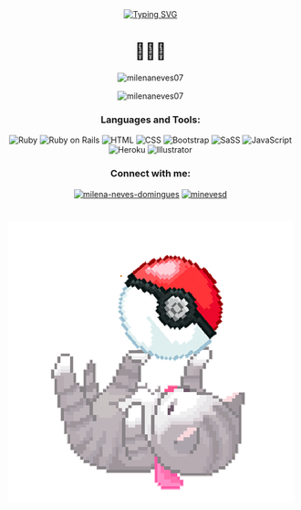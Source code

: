 <div align="center">
	<a href="https://git.io/typing-svg"><img src="https://readme-typing-svg.herokuapp.com?font=Fira+Code&size=25&duration=2500&pause=100&color=2684AD&center=true&multiline=true&width=435&height=80&lines=Heyo%2C+I'm+Milena!;I'm+a+Fullstack+Developer" alt="Typing SVG" /></a>
</div>

<div>
<h1></h1>
<h1 align="center">👾🌈😸</h1>
</div>

<div>
  <p align="center"><img align="center" src="https://github-readme-stats.vercel.app/api?username=milenaneves07&show_icons=true&title_color=fa9200&text_color=ffffff&bg_color=ffd257&hide_border=true&locale=en" alt="milenaneves07" /></p>
  <p align="center"><img align="center" src="https://github-readme-streak-stats.herokuapp.com/?user=milenaneves07&" alt="milenaneves07" /></p>
</div>

<div align="center">
  
  <h3>Languages and Tools:</h3>
  
  ![Ruby](https://img.shields.io/badge/-Ruby-orange.svg?style=for-the-badge&logo=ruby&logoColor=%23F7DF1E)
  ![Ruby on Rails](https://img.shields.io/badge/-Ruby_on_Rails-orange.svg?style=for-the-badge&logo=rubyonrails&logoColor=%23F7DF1E)
  ![HTML](https://img.shields.io/badge/-html-orange.svg?style=for-the-badge&logo=HTML&logoColor=%23F7DF1E)
  ![CSS](https://img.shields.io/badge/-CSS-orange.svg?style=for-the-badge&logo=css&logoColor=%23F7DF1E)
  ![Bootstrap](https://img.shields.io/badge/-Bootstrap-orange.svg?style=for-the-badge&logo=Bootstrap&logoColor=%23F7DF1E)
  ![SaSS](https://img.shields.io/badge/-SaSS-orange.svg?style=for-the-badge&logo=SaSS&logoColor=%23F7DF1E)
  ![JavaScript](https://img.shields.io/badge/javascript-orange.svg?style=for-the-badge&logo=javascript&logoColor=%23F7DF1E) 
  ![Heroku](https://img.shields.io/badge/-Heroku-orange.svg?style=for-the-badge&logo=Heroku&logoColor=%23F7DF1E)
  ![Illustrator](https://img.shields.io/badge/illustrator-orange.svg?style=for-the-badge&logo=illustrator&logoColor=%23F7DF1E)

</div>

<div align="center">
  <h3>Connect with me:</h3>
  <p align="center">
  <a href="https://linkedin.com/in/milena-neves-domingues" target="blank"><img align="center" src="https://raw.githubusercontent.com/rahuldkjain/github-profile-readme-generator/master/src/images/icons/Social/linked-in-alt.svg" alt="milena-neves-domingues" height="30" width="40" /></a>
  <a href="https://instagram.com/minevesd" target="blank"><img align="center" src="https://raw.githubusercontent.com/rahuldkjain/github-profile-readme-generator/master/src/images/icons/Social/instagram.svg" alt="minevesd" height="30" width="40" /></a>
  </p>
</div>

<h1></h1>

<div align="center">
  
![](https://github.com/milenaneves07/milenaneves07/blob/main/giphy.gif)
  
</div>
